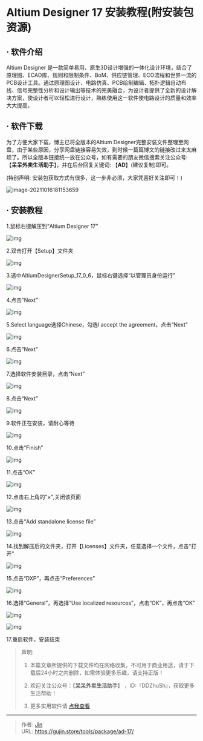 # Altium Designer 17 安装教程(附安装包资源)


## · 软件介绍
Altium Designer 是一款简单易用、原生3D设计增强的一体化设计环境，结合了原理图、ECAD库、规则和限制条件、BoM、供应链管理、ECO流程和世界一流的PCB设计工具。通过原理图设计、电路仿真、PCB绘制编辑、拓扑逻辑自动布线、信号完整性分析和设计输出等技术的完美融合，为设计者提供了全新的设计解决方案，使设计者可以轻松进行设计，熟练使用这一软件使电路设计的质量和效率大大提高。

## · 软件下载
为了方便大家下载，博主已将全版本的Altium Designer完整安装文件整理至网盘，由于某些原因，分享网盘链接容易失效，到时候一篇篇博文的链接改过来太麻烦了。所以全版本链接统一放在公众号，如有需要的朋友微信搜索关注公众号: 【**呆呆外卖生活助手**】，并在后台回复关键词: 【**AD**】(建议复制)即可。

(特别声明: 安装包获取方式有很多，这一步非必须，大家凭喜好关注即可！)

![image-20211016181153659](https://img.gujin.store/img/image-20211016181153659.png)

## · 安装教程

1.鼠标右键解压到“Altium Designer 17”

![img](https://img.gujin.store/img/v2-8dd58a857cd780edd278821932b8b0ad_720w.png)

2.双击打开【Setup】文件夹

![img](https://img.gujin.store/img/v2-a0a674b30ac6269f1b345358ed185c40_720w.png)



3.选中AltiumDesignerSetup_17_0_6，鼠标右键选择“以管理员身份运行”

![img](https://img.gujin.store/img/v2-ad0f9d16fcba6e8e7b386d76e5c218ab_720w.png)

4.点击“Next”

![img](https://img.gujin.store/img/v2-70162d17788a5b05878b0a27b63ea5d5_720w.png)

5.Select language选择Chinese，勾选I accept the agreement，点击“Next”

![img](https://img.gujin.store/img/v2-b6328109456752d3694f510dd95c2751_720w.png)

6.点击“Next”

![img](https://img.gujin.store/img/v2-33956a54674b391661d49833c486a530_720w.png)

7.选择软件安装目录，点击“Next”

![img](https://img.gujin.store/img/v2-4ee2e5869bc490390e8c468b1597ef58_720w.png)

8.点击“Next”

![img](https://img.gujin.store/img/v2-4e3d32066a3e2eebce86238bcdeaaf80_720w.png)

9.软件正在安装，请耐心等待

![img](https://img.gujin.store/img/v2-73889ef7254fc8a04a2b044a8b41a195_720w.png)

10.点击“Finish”

![img](https://img.gujin.store/img/v2-9e724b9d2228c708d0cfcf9be4f32c05_720w.png)

11.点击“OK”

![img](https://img.gujin.store/img/v2-0b0e2ade93518f3077f7062a2a65a0fe_720w.png)

12.点击右上角的"×",关闭该页面

![img](https://img.gujin.store/img/v2-e981d6062c4c3a9b6a98b4115dbe1101_720w.png)

13.点击“Add standalone license file”

![img](https://img.gujin.store/img/v2-2406602107be1e5bd3a4e209779c330a_720w.png)

14.找到解压后的文件夹，打开【Licenses】文件夹，任意选择一个文件，点击“打开”

![img](https://img.gujin.store/img/v2-65456a2849619f98878ef45c29417b98_720w.png)

15.点击“DXP”，再点击“Preferences”

![img](https://img.gujin.store/img/v2-66d8d35330864612f41e909dc109e8dc_720w.png)

16.选择“General”，再选择“Use localized resources”，点击“OK”，再点击“OK”

![img](https://img.gujin.store/img/v2-98101d07375eb1590f993a0cc9674860_720w.png)

![img](https://img.gujin.store/img/v2-b5a22cc6a76f96063a1e02032251be19_720w.png)

17.重启软件，安装结束




> 声明: 
>
> 1. 本篇文章所提供的下载文件均在网络收集，不可用于商业用途，请于下载后24小时之内删除，如需体验更多乐趣，请支持正版！
>
> 2. 欢迎关注公众号：【**呆呆外卖生活助手**】 ，ID:『DDZhuSh』，获取更多生活帮助！
>
> 3. 更多实用软件请  [点我查看](/tools)

---

> 作者: [Jin](https://img.gujin.store/img/favicon.ico)  
> URL: https://gujin.store/tools/package/ad-17/  

